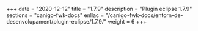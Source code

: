 +++
date        = "2020-12-12"
title       = "1.7.9"
description = "Plugin eclipse 1.7.9"
sections    = "canigo-fwk-docs"
enllac		= "/canigo-fwk-docs/entorn-de-desenvolupament/plugin-eclipse/1.7.9/"
weight		= 6
+++
